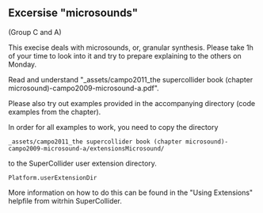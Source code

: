 ## Excersise "microsounds"

(Group C and A)

This execise deals with microsounds, or, granular synthesis. Please take 1h of your time to look into it and try to prepare explaining to the others on Monday.

Read and understand
"_assets/campo2011_the supercollider book (chapter microsound)-campo2009-microsound-a.pdf".

Please also try out examples provided in the accompanying directory (code examples from the chapter).

In order for all examples to work, you need to copy the directory

```
_assets/campo2011_the supercollider book (chapter microsound)-campo2009-microsound-a/extensionsMicrosound/
```

to the SuperCollider user extension directory.

```
Platform.userExtensionDir
```

More information on how to do this can be found in the "Using Extensions" helpfile from witrhin SuperCollider.
